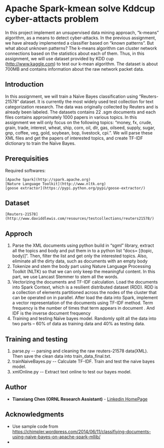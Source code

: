 # Apache Spark-kmean solve Kddcup cyber-attacts problem

In this project implement an unsupervised data mining approach, “k-means” algorithm, as a means to detect cyber-attacks. In the previous assignment, we have already implemented a classifier based on “known patterns”. But what about unknown patterns? The k-means algorithm can cluster network connections based on the statistics about each of them. Thus, in this assignment, we will use dataset provided by KDD cup (http://www.kaggle.com) to test our k-mean algorithm. The dataset is about 700MB and contains information about the raw network packet data. 

## Introduction

In this assignment, we will train a Naïve Bayes classification using “Reuters-21578” dataset. It is currently the most widely used test collection for text categorization research. The data was originally collected by Reuters and is already been labeled. The datasets contains 22 .sgm documents and each files contains approximately 1000 papers in various topics. In this assignment we will only focus on the following topics: “money, fx, crude, grain, trade, interest, wheat, ship, corn, oil, dlr, gas, oilseed, supply, sugar, gnp, coffee, veg, gold, soybean, bop, livestock, cpi.”.  We will parse these XML files and get the papers of interested topics, and create TF-IDF dictionary to train the Naïve Bayes. 

## Prerequisities

Required softwares:
```
[Apache Spark](http://spark.apache.org)
[Nature Language Toolkit](http://www.nltk.org)
[goose extractor](https://pypi.python.org/pypi/goose-extractor/)
```

## Dataset
```
[Reuters-21578](http://www.daviddlewis.com/resources/testcollections/reuters21578/)
```
## Approch

1. Parse the XML documents using python build in “sgml” library, extract all the topics and body and put them in to a python list “docs= [(topic, body)]”. Then, filter the list and get only the interested topics. Also, eliminate all the dirty data, such as documents with an empty body
2. Tokenize and stem the body part using Nature Language Processing Toolkit (NLTK) so that we can only keep the meaningful content. In this part, we use Lancast Stemmer to stem all the words.
3. Vectorizing the documents and TF-IDF calculation. Load the documents into Spark Context, which is a resilient distributed dataset (RDD). RDD is a collection of elements partitioned across the nodes of the cluster that can be operated on in parallel. After load the data into Spark, implement a vector representation of the documents using TF-IDF method. Term frequency  is the number of times that term  appears in document . And IDF is the inverse document frequency
4. Training and testing Naïve bayes model. Randomly split all the data into two parts – 60% of data as training data and 40% as testing data. 

## Training and testing

1. parse.py -- parsing and cleaning the raw reuters-21578 data(XML). Then save the clean data into train_data_final.txt.
2. trainNaiveBayes.py -- Calculate TF-IDF. Train and test the naive bayes model.
3. xmlOnline.py -- Extract text online to test our bayes model.

## Author

* **Tianxiang Chen (ORNL Research Assistant)** - [Linkedin HomePage](https://www.linkedin.com/in/tianxiang-chen-946543114?trk=nav_responsive_tab_profile)


## Acknowledgments

* Use sample code from https://chimpler.wordpress.com/2014/06/11/classifiying-documents-using-naive-bayes-on-apache-spark-mllib/
* 
    

